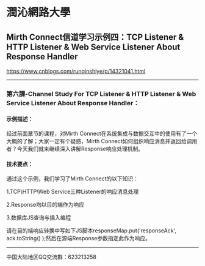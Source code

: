 # 潤沁網路大學
  
## Mirth Connect信道学习示例四：TCP Listener & HTTP Listener & Web Service Listener About Response Handler

https://www.cnblogs.com/runqinshiye/p/14321041.html 
 
* * *

### 第六課-Channel Study For TCP Listener & HTTP Listener & Web Service Listener About Response Handler：  

#### 示例描述：  

经过前面章节的课程，对Mirth Connect在系统集成与数据交互中的使用有了一个大概的了解；大家一定有个疑惑，Mirth Connect如何组织响应消息并返回给调用者？今天我们就来继续深入讲解Response响应处理机制。

#### 技术要点：  

通过这个示例，我们学习了Mirth Connect的以下知识：  

1.TCP\HTTP\Web Service三种Listener的响应消息处理

2.Response均以目的端作为响应

3.数据库JS查询与插入编程 

请在目的端响应转换中写如下JS脚本responseMap.put('responseAck', ack.toString() );然后在源端Response参数指定此作为响应。

* * *  
中国大陆地区QQ交流群：623213258  
 
